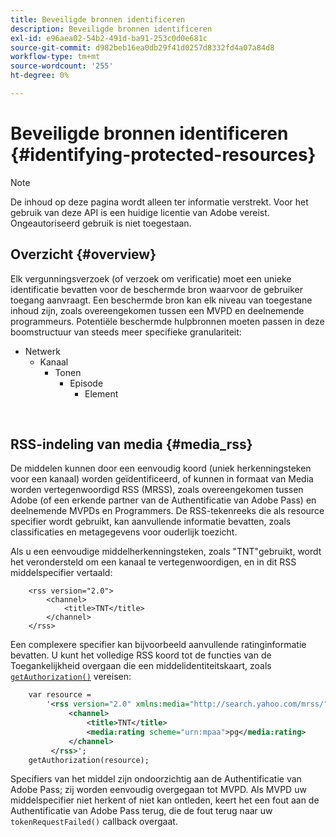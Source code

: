 ```yaml
---
title: Beveiligde bronnen identificeren
description: Beveiligde bronnen identificeren
exl-id: e96aea02-54b2-491d-ba91-253c0d0e681c
source-git-commit: d982beb16ea0db29f41d0257d8332fd4a07a84d8
workflow-type: tm+mt
source-wordcount: '255'
ht-degree: 0%

---
```


# Beveiligde bronnen identificeren {#identifying-protected-resources}

>[!NOTE]
>
>De inhoud op deze pagina wordt alleen ter informatie verstrekt. Voor het gebruik van deze API is een huidige licentie van Adobe vereist. Ongeautoriseerd gebruik is niet toegestaan.

## Overzicht {#overview}

Elk vergunningsverzoek (of verzoek om verificatie) moet een unieke identificatie bevatten voor de beschermde bron waarvoor de gebruiker toegang aanvraagt. Een beschermde bron kan elk niveau van toegestane inhoud zijn, zoals overeengekomen tussen een MVPD en deelnemende programmeurs. Potentiële beschermde hulpbronnen moeten passen in deze boomstructuur van steeds meer specifieke granulariteit:

- Netwerk
   - Kanaal
      - Tonen
         - Episode
            - Element

</br>

## RSS-indeling van media {#media_rss}

De middelen kunnen door een eenvoudig koord (uniek herkenningsteken voor een kanaal) worden geïdentificeerd, of kunnen in formaat van Media worden vertegenwoordigd RSS (MRSS), zoals overeengekomen tussen Adobe (of een erkende partner van de Authentificatie van Adobe Pass) en deelnemende MVPDs en Programmers. De RSS-tekenreeks die als resource specifier wordt gebruikt, kan aanvullende informatie bevatten, zoals classificaties en metagegevens voor ouderlijk toezicht.


Als u een eenvoudige middelherkenningsteken, zoals &quot;TNT&quot;gebruikt, wordt het verondersteld om een kanaal te vertegenwoordigen, en in dit RSS middelspecifier vertaald:

```RSS
    <rss version="2.0"> 
        <channel>
            <title>TNT</title>
        </channel>
    </rss>
```


Een complexere specifier kan bijvoorbeeld aanvullende ratinginformatie bevatten. U kunt het volledige RSS koord tot de functies van de Toegankelijkheid overgaan die een middelidentiteitskaart, zoals [`getAuthorization()`](/help/authentication/integration-guide-programmers/legacy/rest-api-v1/rest-api-reference.md) vereisen:

```rss
    var resource = 
        '<rss version="2.0" xmlns:media="http://search.yahoo.com/mrss/"> 
             <channel>
                 <title>TNT</title>
                 <media:rating scheme="urn:mpaa">pg</media:rating>
             </channel>
         </rss>'; 
    getAuthorization(resource);
```

Specifiers van het middel zijn ondoorzichtig aan de Authentificatie van Adobe Pass; zij worden eenvoudig overgegaan tot MVPD. Als MVPD uw middelspecifier niet herkent of niet kan ontleden, keert het een fout aan de Authentificatie van Adobe Pass terug, die de fout terug naar uw `tokenRequestFailed()` callback overgaat.

<!--
## Related Information {#related}

-  User Metadata
-  Preflight Authorization
-->
